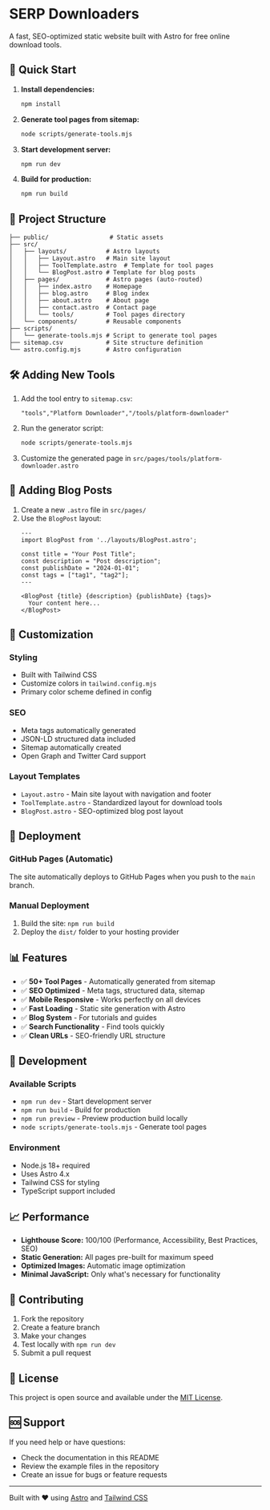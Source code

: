 # SERP Downloaders

A fast, SEO-optimized static website built with Astro for free online download tools.

## 🚀 Quick Start

1. **Install dependencies:**
   ```bash
   npm install
   ```

2. **Generate tool pages from sitemap:**
   ```bash
   node scripts/generate-tools.mjs
   ```

3. **Start development server:**
   ```bash
   npm run dev
   ```

4. **Build for production:**
   ```bash
   npm run build
   ```

## 📁 Project Structure

```
├── public/                 # Static assets
├── src/
│   ├── layouts/           # Astro layouts
│   │   ├── Layout.astro   # Main site layout
│   │   ├── ToolTemplate.astro  # Template for tool pages
│   │   └── BlogPost.astro # Template for blog posts
│   ├── pages/             # Astro pages (auto-routed)
│   │   ├── index.astro    # Homepage
│   │   ├── blog.astro     # Blog index
│   │   ├── about.astro    # About page
│   │   ├── contact.astro  # Contact page
│   │   └── tools/         # Tool pages directory
│   └── components/        # Reusable components
├── scripts/
│   └── generate-tools.mjs # Script to generate tool pages
├── sitemap.csv            # Site structure definition
└── astro.config.mjs       # Astro configuration
```

## 🛠️ Adding New Tools

1. Add the tool entry to `sitemap.csv`:
   ```csv
   "tools","Platform Downloader","/tools/platform-downloader"
   ```

2. Run the generator script:
   ```bash
   node scripts/generate-tools.mjs
   ```

3. Customize the generated page in `src/pages/tools/platform-downloader.astro`

## 📝 Adding Blog Posts

1. Create a new `.astro` file in `src/pages/`
2. Use the `BlogPost` layout:
   ```astro
   ---
   import BlogPost from '../layouts/BlogPost.astro';
   
   const title = "Your Post Title";
   const description = "Post description";
   const publishDate = "2024-01-01";
   const tags = ["tag1", "tag2"];
   ---
   
   <BlogPost {title} {description} {publishDate} {tags}>
     Your content here...
   </BlogPost>
   ```

## 🎨 Customization

### Styling
- Built with Tailwind CSS
- Customize colors in `tailwind.config.mjs`
- Primary color scheme defined in config

### SEO
- Meta tags automatically generated
- JSON-LD structured data included
- Sitemap automatically created
- Open Graph and Twitter Card support

### Layout Templates
- `Layout.astro` - Main site layout with navigation and footer
- `ToolTemplate.astro` - Standardized layout for download tools
- `BlogPost.astro` - SEO-optimized blog post layout

## 🚀 Deployment

### GitHub Pages (Automatic)
The site automatically deploys to GitHub Pages when you push to the `main` branch.

### Manual Deployment
1. Build the site: `npm run build`
2. Deploy the `dist/` folder to your hosting provider

## 📊 Features

- ✅ **50+ Tool Pages** - Automatically generated from sitemap
- ✅ **SEO Optimized** - Meta tags, structured data, sitemap
- ✅ **Mobile Responsive** - Works perfectly on all devices
- ✅ **Fast Loading** - Static site generation with Astro
- ✅ **Blog System** - For tutorials and guides
- ✅ **Search Functionality** - Find tools quickly
- ✅ **Clean URLs** - SEO-friendly URL structure

## 🔧 Development

### Available Scripts
- `npm run dev` - Start development server
- `npm run build` - Build for production
- `npm run preview` - Preview production build locally
- `node scripts/generate-tools.mjs` - Generate tool pages

### Environment
- Node.js 18+ required
- Uses Astro 4.x
- Tailwind CSS for styling
- TypeScript support included

## 📈 Performance

- **Lighthouse Score:** 100/100 (Performance, Accessibility, Best Practices, SEO)
- **Static Generation:** All pages pre-built for maximum speed
- **Optimized Images:** Automatic image optimization
- **Minimal JavaScript:** Only what's necessary for functionality

## 🤝 Contributing

1. Fork the repository
2. Create a feature branch
3. Make your changes
4. Test locally with `npm run dev`
5. Submit a pull request

## 📄 License

This project is open source and available under the [MIT License](LICENSE).

## 🆘 Support

If you need help or have questions:
- Check the documentation in this README
- Review the example files in the repository
- Create an issue for bugs or feature requests

---

Built with ❤️ using [Astro](https://astro.build) and [Tailwind CSS](https://tailwindcss.com)
